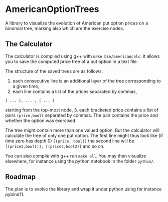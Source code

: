 # AmericanOptionTrees

A library to visualize the evolution of American put option prices on a binomial tree, marking also which are the exercise nodes.

## The Calculator
The calculator is compiled using g++ with `make bin/americancalc`. It allows you to save the computed price tree of a put option in a text file.

The structure of the saved trees are as follows:
 1. each consecutive line is an additional layer of the tree corresponding to a given time,
 2. each line contains a list of the prices separated by commas, 
~~~~
[ ... ], ... , [ ... ]
~~~~
starting from the top-most node,
 3. each bracketed price contains a list of pairs `(price,bool)` separated by commas. The pair contains the price and whether the option was exercised. 
 
 The tree might contain more than one valued option. But the calculator will calculate the tree of only one put option. The first line might thus look like (if time zero has depth 0)
`[(price, bool)]`
the second line will be
`[(price1,bool1)], [(price2,bool2)]`
and so on.

You can also compile with g++ run `make all`. You may then visualize elsewhere, for instance using the python notebook in the folder `python/`.

## Roadmap
The plan is to evolve the library and wrap it under python using for instance pybind11.

